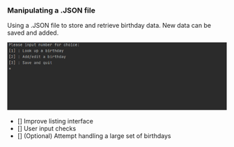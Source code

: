 ### Manipulating a .JSON file
Using a .JSON file to store and retrieve birthday data.
New data can be saved and added.

![](birthdaysexample.gif)

- [] Improve listing interface
- [] User input checks
- [] \(Optional) Attempt handling a large set of birthdays
